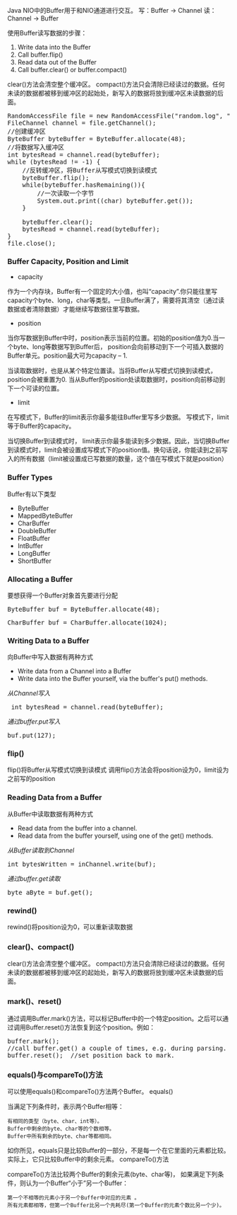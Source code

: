 Java NIO中的Buffer用于和NIO通道进行交互。
写：Buffer -> Channel
读：Channel -> Buffer

使用Buffer读写数据的步骤：
1. Write data into the Buffer
2. Call buffer.flip()
3. Read data out of the Buffer
4. Call buffer.clear() or buffer.compact()

clear()方法会清空整个缓冲区。
compact()方法只会清除已经读过的数据。任何未读的数据都被移到缓冲区的起始处，新写入的数据将放到缓冲区未读数据的后面。

<pre>
RandomAccessFile file = new RandomAccessFile("random.log", "rw");
FileChannel channel = file.getChannel();
//创建缓冲区
ByteBuffer byteBuffer = ByteBuffer.allocate(48);
//将数据写入缓冲区
int bytesRead = channel.read(byteBuffer);
while (bytesRead != -1) {
    //反转缓冲区，将Buffer从写模式切换到读模式
    byteBuffer.flip();
    while(byteBuffer.hasRemaining()){
        //一次读取一个字节
        System.out.print((char) byteBuffer.get());
    }

    byteBuffer.clear();
    bytesRead = channel.read(byteBuffer);
}
file.close();
</pre>

### Buffer Capacity, Position and Limit
- capacity

作为一个内存块，Buffer有一个固定的大小值，也叫“capacity”.你只能往里写capacity个byte、long，char等类型。一旦Buffer满了，需要将其清空（通过读数据或者清除数据）才能继续写数据往里写数据。

- position
  
当你写数据到Buffer中时，position表示当前的位置。初始的position值为0.当一个byte、long等数据写到Buffer后， position会向前移动到下一个可插入数据的Buffer单元。position最大可为capacity – 1.

当读取数据时，也是从某个特定位置读。当将Buffer从写模式切换到读模式，position会被重置为0. 当从Buffer的position处读取数据时，position向前移动到下一个可读的位置。

- limit
  
在写模式下，Buffer的limit表示你最多能往Buffer里写多少数据。 写模式下，limit等于Buffer的capacity。

当切换Buffer到读模式时， limit表示你最多能读到多少数据。因此，当切换Buffer到读模式时，limit会被设置成写模式下的position值。换句话说，你能读到之前写入的所有数据（limit被设置成已写数据的数量，这个值在写模式下就是position）

### Buffer Types
Buffer有以下类型
- ByteBuffer
- MappedByteBuffer
- CharBuffer
- DoubleBuffer
- FloatBuffer
- IntBuffer
- LongBuffer
- ShortBuffer

### Allocating a Buffer
要想获得一个Buffer对象首先要进行分配
<pre>
ByteBuffer buf = ByteBuffer.allocate(48);
</pre>
<pre>
CharBuffer buf = CharBuffer.allocate(1024);
</pre>

### Writing Data to a Buffer
向Buffer中写入数据有两种方式
- Write data from a Channel into a Buffer
- Write data into the Buffer yourself, via the buffer's put() methods.

*从Channel写入*
<pre>
 int bytesRead = channel.read(byteBuffer);
</pre>
*通过buffer.put写入*
<pre>
buf.put(127);
</pre>

### flip()
flip()将Buffer从写模式切换到读模式
调用flip()方法会将position设为0，limit设为之前写的position

### Reading Data from a Buffer
从Buffer中读取数据有两种方式
- Read data from the buffer into a channel.
- Read data from the buffer yourself, using one of the get() methods.

*从Buffer读取到Channel*
<pre>
int bytesWritten = inChannel.write(buf);
</pre>

*通过buffer.get读取*
<pre>
byte aByte = buf.get();
</pre>

### rewind()
rewind()将position设为0，可以重新读取数据

### clear()、compact()
clear()方法会清空整个缓冲区。
compact()方法只会清除已经读过的数据。任何未读的数据都被移到缓冲区的起始处，新写入的数据将放到缓冲区未读数据的后面。

### mark()、reset()
通过调用Buffer.mark()方法，可以标记Buffer中的一个特定position。之后可以通过调用Buffer.reset()方法恢复到这个position。例如：
<pre>
buffer.mark();
//call buffer.get() a couple of times, e.g. during parsing.
buffer.reset();  //set position back to mark. 
</pre>

### equals()与compareTo()方法

可以使用equals()和compareTo()方法两个Buffer。
equals()

当满足下列条件时，表示两个Buffer相等：

    有相同的类型（byte、char、int等）。
    Buffer中剩余的byte、char等的个数相等。
    Buffer中所有剩余的byte、char等都相同。

如你所见，equals只是比较Buffer的一部分，不是每一个在它里面的元素都比较。实际上，它只比较Buffer中的剩余元素。
compareTo()方法

compareTo()方法比较两个Buffer的剩余元素(byte、char等)， 如果满足下列条件，则认为一个Buffer“小于”另一个Buffer：

    第一个不相等的元素小于另一个Buffer中对应的元素 。
    所有元素都相等，但第一个Buffer比另一个先耗尽(第一个Buffer的元素个数比另一个少)。
